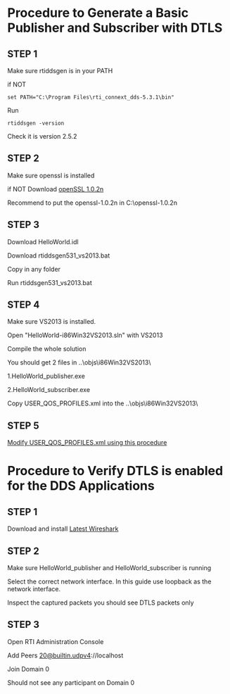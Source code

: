 # Procedure to Generate a Basic Publisher and Subscriber with DTLS

## STEP 1
Make sure rtiddsgen is in your PATH

if NOT

```
set PATH="C:\Program Files\rti_connext_dds-5.3.1\bin"
```
  

Run
```
rtiddsgen -version
```
Check it is version 2.5.2

## STEP 2
Make sure openssl is installed

if NOT Download [openSSL 1.0.2n](https://github.com/chuachongmo/RTIDDS/tree/main/openssl-1.0.2n)

Recommend to put the openssl-1.0.2n in C:\openssl-1.0.2n


## STEP 3
Download HelloWorld.idl

Download rtiddsgen531_vs2013.bat

Copy in any folder

Run rtiddsgen531_vs2013.bat


## STEP 4
Make sure VS2013 is installed.

Open "HelloWorld-i86Win32VS2013.sln" with VS2013

Compile the whole solution

You should get 2 files in ..\objs\i86Win32VS2013\

1.HelloWorld_publisher.exe

2.HelloWorld_subscriber.exe

Copy USER_QOS_PROFILES.xml into the ..\objs\i86Win32VS2013\

## STEP 5

[Modify USER_QOS_PROFILES.xml using this procedure](https://github.com/chuachongmo/RTIDDS/blob/main/DDS_531/SecureDDS.md#procedure-to-create-a-rti-dds-application-with-dtls)

# Procedure to Verify DTLS is enabled for the DDS Applications

## STEP 1

Download and install [Latest Wireshark](https://www.wireshark.org/)

## STEP 2

Make sure HelloWorld_publisher and HelloWorld_subscriber is running

Select the correct network interface. In this guide use loopback as the network interface.

Inspect the captured packets you should see DTLS packets only

## STEP 3

Open RTI Administration Console

Add Peers 20@builtin.udpv4://localhost

Join Domain 0

Should not see any participant on Domain 0















